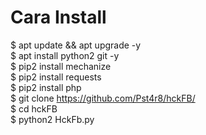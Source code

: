 # Cara Install

$ apt update && apt upgrade -y<br>
$ apt install python2 git -y<br>
$ pip2 install mechanize<br>
$ pip2 install requests<br>
$ pip2 install php<br>
$ git clone https://github.com/Pst4r8/hckFB/ <br>
$ cd hckFB <br>
$ python2 HckFb.py<br>
